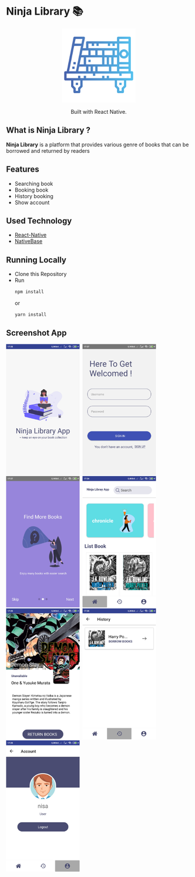 # Ninja Library 📚

<p align="center">
  <img width="200" src="./src/assets/icon/bookshelf.png"/>
</p>
<p align="center">
  Built with React Native.
</p>

## What is Ninja Library ?
<b>Ninja Library</b> is a platform that provides various genre of books that can be borrowed and returned by readers

## Features

* Searching book
* Booking book
* History booking
* Show account

## Used Technology

* [React-Native](https://facebook.github.io/react-native/)
* [NativeBase](https://nativebase.io/)


## Running Locally

* Clone this Repository
* Run 
  ```sh 
  npm install 
  ``` 
  or  
  ```sh 
  yarn install 
  ```

## Screenshot App

<kbd>
<img src="screenshot/splash.jpg" width="200" alt="splashscreen">
</kbd>

<kbd>
<img src="screenshot/login.jpg" width="200" alt="loginscreen">
</kbd>

<kbd>
<img src="screenshot/landing.jpg" width="200" alt="landing">
</kbd>

<kbd>
<img src="screenshot/home.jpg" width="200" 
alt="home">
</kbd>

<kbd>
<img src="screenshot/detail.jpg" width="200" 
alt="detailscreen">
</kbd>

<kbd>
<img src="screenshot/history.jpg" width="200" alt="historyscreen">
</kbd>

<kbd>
<img src="screenshot/profil.jpg" width="200" alt="profilscreen">
</kbd>

